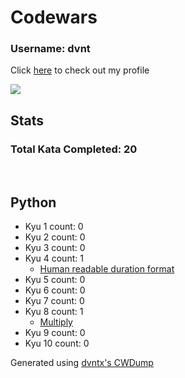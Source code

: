 # Codewars

### Username: dvnt
Click [here](https://www.codewars.com/users/dvnt) to check out my profile

![](https://www.codewars.com/users/dvnt/badges/large)

## Stats
### Total Kata Completed: 20

<br>

## Python
- Kyu 1 count: 0
- Kyu 2 count: 0
- Kyu 3 count: 0
- Kyu 4 count: 1
	- [Human readable duration format](python/4%20kyu.md#human-readable-duration-format)
- Kyu 5 count: 0
- Kyu 6 count: 0
- Kyu 7 count: 0
- Kyu 8 count: 1
	- [Multiply
](python/8%20kyu.md#multiply
)
- Kyu 9 count: 0
- Kyu 10 count: 0

Generated using [dvntx's CWDump](https://github.com/dvntx/CWDump)